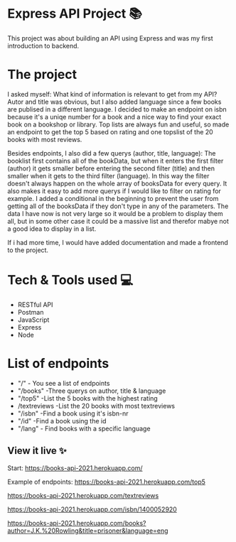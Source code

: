 # Express API Project 📚

This project was about building an API using Express and was my first introduction to backend.

# The project

I asked myself: What kind of information is relevant to get from my API?
Autor and title was obvious, but I also added language since a few books are publised in a different language.
I decided to make an endpoint on isbn because it's a uniqe number for a book and a nice way to find your exact book on a bookshop or library. Top lists are always fun and useful, so made an endpoint to get the top 5 based on rating and one topslist of the 20 books with most reviews.

Besides endpoints, I also did a few querys (author, title, language):
The booklist first contains all of the bookData, but when it enters the first filter (author) it gets smaller before entering the second filter (title) and then smaller when it gets to the third filter (language).
In this way the filter doesn't always happen on the whole array of booksData for every query. It also makes it easy to add more querys if I would like to filter on rating for example. I added a conditional in the beginning to prevent the user from getting all of the booksData if they don't type in any of the parameters. The data I have now is not very large so it would be a problem to display them all, but in some other case it could be a massive list and therefor mabye not a good idea to display in a list.

If i had more time, I would have added documentation and made a frontend to the project.

# Tech & Tools used 💻
* RESTful API
* Postman
* JavaScript
* Express
* Node

# List of endpoints

* "/"          - You see a list of endpoints
* "/books"     -Three querys on author, title & language
* "/top5"      -List the 5 books with the highest rating
* /textreviews -List the 20 books with most textreviews
* "/isbn"      -Find a book using it's isbn-nr
* "/id"        -Find a book using the id
* "/lang"      - Find books with a specific language


## View it live ✨

Start:
https://books-api-2021.herokuapp.com/

Example of endpoints:
https://books-api-2021.herokuapp.com/top5

https://books-api-2021.herokuapp.com/textreviews

https://books-api-2021.herokuapp.com/isbn/1400052920

https://books-api-2021.herokuapp.com/books?author=J.K.%20Rowling&title=prisoner&language=eng
